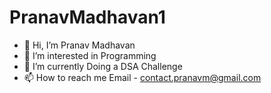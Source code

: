 # PranavMadhavan1
- 👋 Hi, I’m Pranav Madhavan
- 👀 I’m interested in Programming
- 🌱 I’m currently Doing a DSA Challenge
- 📫 How to reach me 
        Email - contact.pranavm@gmail.com


